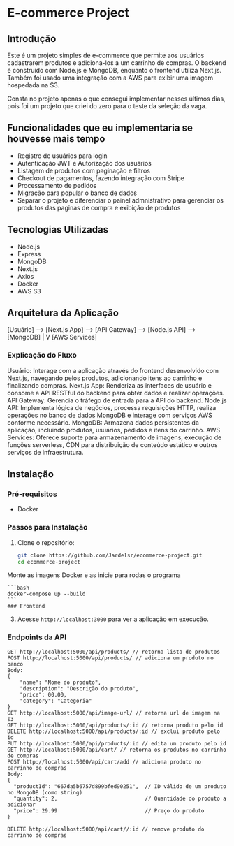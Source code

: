 # E-commerce Project

## Introdução

Este é um projeto simples de e-commerce que permite aos usuários cadastrarem produtos e adiciona-los a um carrinho de compras. O backend é construído com Node.js e MongoDB, enquanto o frontend utiliza Next.js. Também foi usado uma integração com a AWS para exibir uma imagem hospedada na S3.

Consta no projeto apenas o que consegui implementar nesses últimos dias, pois foi um projeto que criei do zero para o teste da seleção da vaga.

## Funcionalidades que eu implementaria se houvesse mais tempo

- Registro de usuários para login
- Autenticação JWT e Autorização dos usuários
- Listagem de produtos com paginação e filtros
- Checkout de pagamentos, fazendo integração com Stripe
- Processamento de pedidos
- Migração para popular o banco de dados
- Separar o projeto e diferenciar o painel admnistrativo para gerenciar os produtos das paginas de compra e exibição de produtos

## Tecnologias Utilizadas

- Node.js
- Express
- MongoDB
- Next.js
- Axios
- Docker
- AWS S3

## Arquitetura da Aplicação

[Usuário] --> [Next.js App] --> [API Gateway] --> [Node.js API] --> [MongoDB]
                                                       |
                                                       V
                                                 [AWS Services]
                                   
### Explicação do Fluxo
Usuário: Interage com a aplicação através do frontend desenvolvido com Next.js, navegando pelos produtos, adicionando itens ao carrinho e finalizando compras.
Next.js App: Renderiza as interfaces de usuário e consome a API RESTful do backend para obter dados e realizar operações.
API Gateway: Gerencia o tráfego de entrada para a API do backend.
Node.js API: Implementa lógica de negócios, processa requisições HTTP, realiza operações no banco de dados MongoDB e interage com serviços AWS conforme necessário.
MongoDB: Armazena dados persistentes da aplicação, incluindo produtos, usuários, pedidos e itens do carrinho.
AWS Services: Oferece suporte para armazenamento de imagens, execução de funções serverless, CDN para distribuição de conteúdo estático e outros serviços de infraestrutura.

## Instalação

### Pré-requisitos

- Docker

### Passos para Instalação

1. Clone o repositório:

    ```bash
    git clone https://github.com/Jardelsr/ecommerce-project.git
    cd ecommerce-project
    ```

 Monte as imagens Docker e as inicie para rodas o programa

    ```bash
    docker-compose up --build
    ```
    ### Frontend

3. Acesse `http://localhost:3000` para ver a aplicação em execução.

### Endpoints da API
```http
GET http://localhost:5000/api/products/ // retorna lista de produtos
POST http://localhost:5000/api/products/ // adiciona um produto no banco
Body:
{
    "name": "Nome do produto",
    "description": "Descrição do produto",
    "price": 00.00,
    "category": "Categoria"
}
GET http://localhost:5000/api/image-url/ // retorna url de imagem na s3
GET http://localhost:5000/api/products/:id // retorna produto pelo id
DELETE http://localhost:5000/api/products/:id // exclui produto pelo id
PUT http://localhost:5000/api/products/:id // edita um produto pelo id
GET http://localhost:5000/api/cart/ // retorna os produtos no carrinho de compras
POST http://localhost:5000/api/cart/add // adiciona produto no carrinho de compras
Body:
{
  "productId": "667da5b6757d899bfed90251",  // ID válido de um produto no MongoDB (como string)
  "quantity": 2,                            // Quantidade do produto a adicionar
  "price": 29.99                            // Preço do produto
}

DELETE http://localhost:5000/api/cart//:id // remove produto do carrinho de compras
```